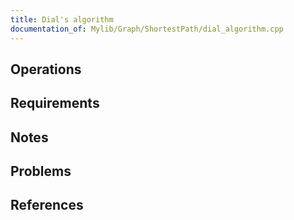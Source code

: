```yaml
---
title: Dial's algorithm
documentation_of: Mylib/Graph/ShortestPath/dial_algorithm.cpp
---
```


## Operations

## Requirements

## Notes

## Problems

## References

